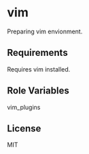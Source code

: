 vim
===

Preparing vim envionment.

Requirements
------------

Requires vim installed.

Role Variables
--------------

vim_plugins

License
-------

MIT


